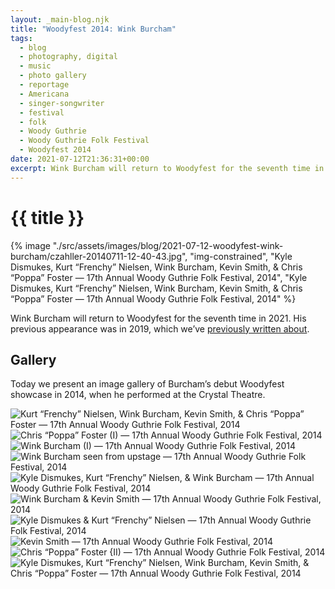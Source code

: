 ```yaml
---
layout: _main-blog.njk
title: "Woodyfest 2014: Wink Burcham"
tags: 
  - blog
  - photography, digital
  - music
  - photo gallery
  - reportage
  - Americana
  - singer-songwriter
  - festival
  - folk
  - Woody Guthrie
  - Woody Guthrie Folk Festival
  - Woodyfest 2014
date: 2021-07-12T21:36:31+00:00
excerpt: Wink Burcham will return to Woodyfest for the seventh time in 2021. His previous appearance was in 2019, which we’ve previously written about.
---
```

<!-- markdownlint-disable MD025 -->
# {{ title }}

<!-- markdownlint-enable MD025 --><mpb-dialog-img>

{% image "./src/assets/images/blog/2021-07-12-woodyfest-wink-burcham/czahller-20140711-12-40-43.jpg", "img-constrained", "Kyle Dismukes, Kurt “Frenchy” Nielsen, Wink Burcham, Kevin Smith, & Chris “Poppa” Foster — 17th Annual Woody Guthrie Folk Festival, 2014", "Kyle Dismukes, Kurt “Frenchy” Nielsen, Wink Burcham, Kevin Smith, & Chris “Poppa” Foster — 17th Annual Woody Guthrie Folk Festival, 2014" %}</mpb-dialog-img>

<mpb-callout type="notice">

Wink Burcham will return to Woodyfest for the seventh time in 2021. His previous appearance was in 2019, which we’ve [previously written about](/blog/woodyfest-2019-wink-burcham/).
</mpb-callout>

## Gallery

<p class="drop-cap">Today we present an image gallery of Burcham’s debut Woodyfest showcase in 2014, when he performed at the Crystal Theatre.</p>

<mpb-dialog-gallery hint rel cols="8">
  
  ![Kurt “Frenchy” Nielsen, Wink Burcham, Kevin Smith, & Chris “Poppa” Foster — 17th Annual Woody Guthrie Folk Festival, 2014](/assets/images/blog/2021-07-12-woodyfest-wink-burcham/czahller-20140711-12-08-40.jpg)
  ![Chris “Poppa” Foster (I) — 17th Annual Woody Guthrie Folk Festival, 2014](/assets/images/blog/2021-07-12-woodyfest-wink-burcham/czahller-20140711-12-10-44.jpg)
  ![Wink Burcham (I) — 17th Annual Woody Guthrie Folk Festival, 2014](/assets/images/blog/2021-07-12-woodyfest-wink-burcham/czahller-20140711-12-13-53.jpg)
  ![Wink Burcham seen from upstage — 17th Annual Woody Guthrie Folk Festival, 2014](/assets/images/blog/2021-07-12-woodyfest-wink-burcham/czahller-20140711-12-17-37.jpg)
  ![Kyle Dismukes, Kurt “Frenchy” Nielsen, & Wink Burcham — 17th Annual Woody Guthrie Folk Festival, 2014](/assets/images/blog/2021-07-12-woodyfest-wink-burcham/czahller-20140711-12-21-49.jpg)
  ![Wink Burcham & Kevin Smith — 17th Annual Woody Guthrie Folk Festival, 2014](/assets/images/blog/2021-07-12-woodyfest-wink-burcham/czahller-20140711-12-22-26.jpg)
  ![Kyle Dismukes & Kurt “Frenchy” Nielsen — 17th Annual Woody Guthrie Folk Festival, 2014](/assets/images/blog/2021-07-12-woodyfest-wink-burcham/czahller-20140711-12-22-31.jpg)
  ![Kevin Smith — 17th Annual Woody Guthrie Folk Festival, 2014](/assets/images/blog/2021-07-12-woodyfest-wink-burcham/czahller-20140711-12-25-44.jpg)
  ![Chris “Poppa” Foster {II) — 17th Annual Woody Guthrie Folk Festival, 2014](/assets/images/blog/2021-07-12-woodyfest-wink-burcham/czahller-20140711-12-38-58.jpg)
  ![Kyle Dismukes, Kurt “Frenchy” Nielsen, Wink Burcham, Kevin Smith, & Chris “Poppa” Foster — 17th Annual Woody Guthrie Folk Festival, 2014](/assets/images/blog/2021-07-12-woodyfest-wink-burcham/czahller-20140711-12-40-43.jpg)
</mpb-dialog-gallery>
